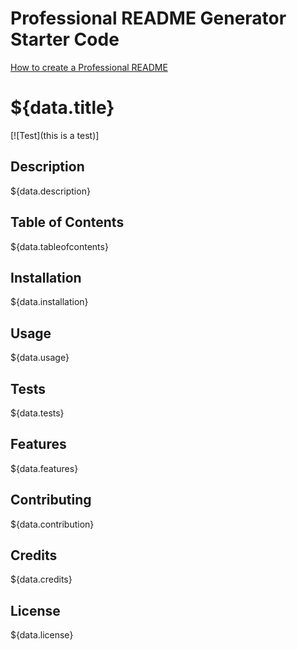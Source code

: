 # Professional README Generator Starter Code

[How to create a Professional README](./readme-guide.md)
# ${data.title}
  [![Test](this is a test)]

  ## Description
  
  ${data.description}

  ## Table of Contents

  ${data.tableofcontents}

  ## Installation

  ${data.installation}

  ## Usage

  ${data.usage}

  ## Tests

  ${data.tests}

  ## Features

  ${data.features}

  ## Contributing

  ${data.contribution}

  ## Credits

  ${data.credits}

  ## License

  ${data.license}
